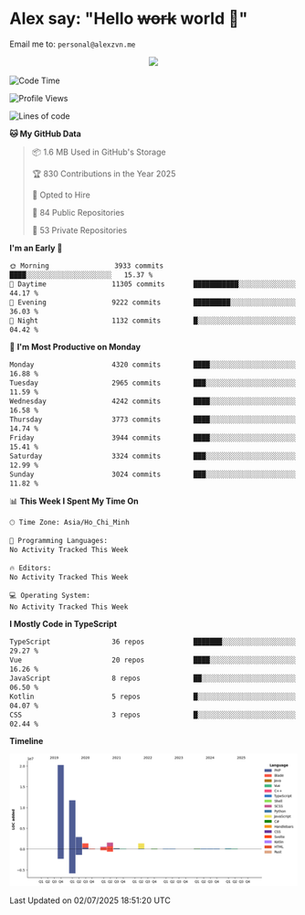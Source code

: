 # Alex say: "Hello ~~work~~ world 🐾"
Email me to: `personal@alexzvn.me`


<p align=center>
  <a href="https://skillicons.dev">
    <img src="https://skillicons.dev/icons?i=ts,js,php,nodejs,bun,vue,nuxt,react,svelte,tauri,laravel,rust,mongodb,docker,electron,redis,rabbitmq,tailwind,git,cloudflare,elysia,mysql,nginx,rollupjs,sentry,ubuntu,yarn,html,css,vite" />
  </a>
</p>

<!--START_SECTION:waka-->
![Code Time](http://img.shields.io/badge/Code%20Time-1%2C066%20hrs%2055%20mins-blue)

![Profile Views](http://img.shields.io/badge/Profile%20Views-1-blue)

![Lines of code](https://img.shields.io/badge/From%20Hello%20World%20I%27ve%20Written-40.8%20million%20lines%20of%20code-blue)

**🐱 My GitHub Data** 

> 📦 1.6 MB Used in GitHub's Storage 
 > 
> 🏆 830 Contributions in the Year 2025
 > 
> 💼 Opted to Hire
 > 
> 📜 84 Public Repositories 
 > 
> 🔑 53 Private Repositories 
 > 
**I'm an Early 🐤** 

```text
🌞 Morning                3933 commits        ████░░░░░░░░░░░░░░░░░░░░░   15.37 % 
🌆 Daytime                11305 commits       ███████████░░░░░░░░░░░░░░   44.17 % 
🌃 Evening                9222 commits        █████████░░░░░░░░░░░░░░░░   36.03 % 
🌙 Night                  1132 commits        █░░░░░░░░░░░░░░░░░░░░░░░░   04.42 % 
```
📅 **I'm Most Productive on Monday** 

```text
Monday                   4320 commits        ████░░░░░░░░░░░░░░░░░░░░░   16.88 % 
Tuesday                  2965 commits        ███░░░░░░░░░░░░░░░░░░░░░░   11.59 % 
Wednesday                4242 commits        ████░░░░░░░░░░░░░░░░░░░░░   16.58 % 
Thursday                 3773 commits        ████░░░░░░░░░░░░░░░░░░░░░   14.74 % 
Friday                   3944 commits        ████░░░░░░░░░░░░░░░░░░░░░   15.41 % 
Saturday                 3324 commits        ███░░░░░░░░░░░░░░░░░░░░░░   12.99 % 
Sunday                   3024 commits        ███░░░░░░░░░░░░░░░░░░░░░░   11.82 % 
```


📊 **This Week I Spent My Time On** 

```text
🕑︎ Time Zone: Asia/Ho_Chi_Minh

💬 Programming Languages: 
No Activity Tracked This Week

🔥 Editors: 
No Activity Tracked This Week

💻 Operating System: 
No Activity Tracked This Week
```

**I Mostly Code in TypeScript** 

```text
TypeScript               36 repos            ███████░░░░░░░░░░░░░░░░░░   29.27 % 
Vue                      20 repos            ████░░░░░░░░░░░░░░░░░░░░░   16.26 % 
JavaScript               8 repos             ██░░░░░░░░░░░░░░░░░░░░░░░   06.50 % 
Kotlin                   5 repos             █░░░░░░░░░░░░░░░░░░░░░░░░   04.07 % 
CSS                      3 repos             █░░░░░░░░░░░░░░░░░░░░░░░░   02.44 % 
```



**Timeline**

![Lines of Code chart](https://raw.githubusercontent.com/alexzvn/alexzvn/main/assets/bar_graph.png)


 Last Updated on 02/07/2025 18:51:20 UTC
<!--END_SECTION:waka-->
